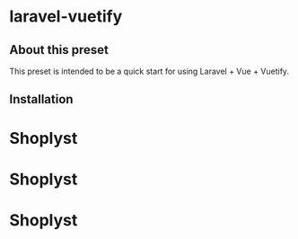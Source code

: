 # laravel-vuetify

## About this preset
This preset is intended to be a quick start for using Laravel + Vue + Vuetify.

## Installation
# Shoplyst
# Shoplyst
# Shoplyst
